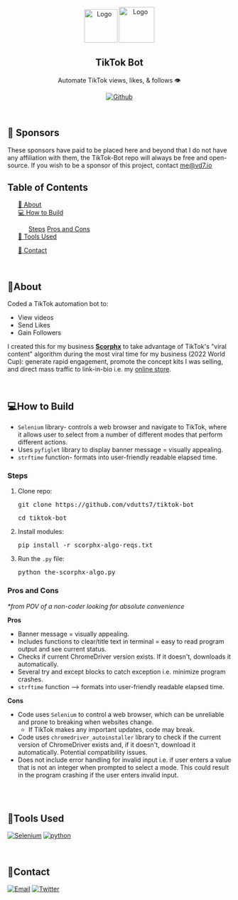 <br />
<div align="center">

  <img src="https://res.cloudinary.com/dnz16usmk/image/upload/f_auto,q_auto/v1/vd7-website/tiktok-logo" alt="Logo" width="75" height="75"/>
  <img src="https://res.cloudinary.com/dnz16usmk/image/upload/f_auto,q_auto/v1/vd7-website/python-logo_" alt="Logo" width="80" height="80"/>

  
  <h2 align="center">TikTok Bot</h2> 
  <p align="center">Automate TikTok views, likes, & follows 👁️</p>

[![Github][github]][github-url]

 </div>

<br/>


## 💼 Sponsors

These sponsors have paid to be placed here and beyond that I do not have any affiliation with them, the TikTok-Bot repo will always be free and open-source. If you wish to be a sponsor of this project, contact me@vd7.io
<!-- This project is sponsored by [SadCaptcha](https://sadcaptcha.com) - Solving TikTok Captchas for bot developers and web scrapers. -->

## Table of Contents

  <ol>
    <a href="#about">📝 About</a><br/>
    <a href="#how-to-build">💻 How to Build</a><br/>
        <ul>
            <a href="#steps">Steps</a>
            <a href="#pros-and-cons">Pros and Cons</a>
        </ul>
    <a href="#tools-used">🔧 Tools Used</a>
        <ul>
        </ul>
    <a href="#contact">👤 Contact</a>
  </ol>

<br/>

## 📝About

Coded a TikTok automation bot to:

- View videos
- Send Likes
- Gain Followers

I created this for my business <b>[Scorphx](https://scorphx.shop)</b> to take advantage of TikTok's "viral content" algorithm during the most viral time for my business (2022 World Cup): generate rapid engagement, promote the concept kits I was selling, and direct mass traffic to link-in-bio i.e. my [online store](https://scorphx.shop).

<br/>

## 💻How to Build

- `Selenium` library- controls a web browser and navigate to TikTok, where it allows user to select from a number of different modes that perform different actions.
- Uses `pyfiglet` library to display banner message = visually appealing.
- `strftime` function- formats into user-friendly readable elapsed time.

### Steps

1. Clone repo:
   <pre>git clone https://github.com/vdutts7/tiktok-bot </pre>
   <pre>cd tiktok-bot</pre>
2. Install modules:
   <pre>pip install -r scorphx-algo-reqs.txt</pre>
3. Run the `.py` file:
   <pre>python the-scorphx-algo.py</pre>

### Pros and Cons

_\*from POV of a non-coder looking for absolute convenience_

<b>Pros</b>

- Banner message = visually appealing.
- Includes functions to clear/title text in terminal = easy to read program output and see current status.
- Checks if current ChromeDriver version exists. If it doesn't, downloads it automatically.
- Several try and except blocks to catch exception i.e. minimize program crashes.
- `strftime` function --> formats into user-friendly readable elapsed time.
  <br/>

<b>Cons</b>

- Code uses `Selenium` to control a web browser, which can be unreliable and prone to breaking when websites change.
  - If TikTok makes any important updates, code may break.
- Code uses `chromedriver_autoinstaller` library to check if the current version of ChromeDriver exists and, if it doesn't, download it automatically. Potential compatibility issues.
- Does not include error handling for invalid input i.e. if user enters a value that is not an integer when prompted to select a mode. This could result in the program crashing if the user enters invalid input.

<br/>
<br/>

## 🔧Tools Used

[![Selenium][selenium]][selenium-url]
[![python][python]][python-url]

<br/>


## 👤Contact

[![Email][email]][email-url]
[![Twitter][twitter]][twitter-url]

<!-- MARKDOWN LINKS & IMAGES -->
<!-- https://www.markdownguide.org/basic-syntax/#reference-style-links -->

[selenium]: https://img.shields.io/badge/Selenium-43B02A?style=for-the-badge&logo=selenium&logoColor=white
[selenium-url]: https://www.selenium.dev/
[python]: https://img.shields.io/badge/Python_(pyfiglet)-3776AB?style=for-the-badge&logo=python&logoColor=white
[python-url]: https://www.python.org/
[github]: https://img.shields.io/badge/💻Github-000000?style=for-the-badge
[github-url]: https://github.com/vdutts7/tiktok-bot/
[email]: https://img.shields.io/badge/me@vd7.io-FFCA28?style=for-the-badge&logo=Gmail&logoColor=00bbff&color=black
[email-url]: #
[twitter]: https://img.shields.io/badge/Twitter-FFCA28?style=for-the-badge&logo=Twitter&logoColor=00bbff&color=black
[twitter-url]: https://twitter.com/vdutts7/
